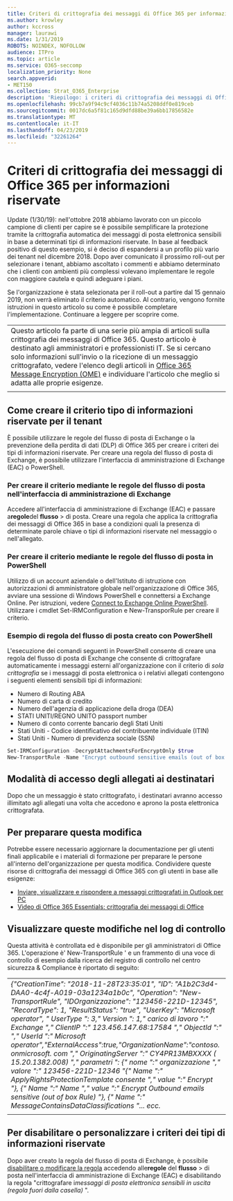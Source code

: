 ```yaml
---
title: Criteri di crittografia dei messaggi di Office 365 per informazioni riservate
ms.author: krowley
author: kccross
manager: laurawi
ms.date: 1/31/2019
ROBOTS: NOINDEX, NOFOLLOW
audience: ITPro
ms.topic: article
ms.service: O365-seccomp
localization_priority: None
search.appverid:
- MET150
ms.collection: Strat_O365_Enterprise
description: 'Riepilogo: i criteri di crittografia dei messaggi di Office 365 per i tipi di informazioni riservate sono ora disponibili.'
ms.openlocfilehash: 99cb7a9f94c9cf4036c11b74a5208ddf0e819ceb
ms.sourcegitcommit: 0017dc6a5f81c165d9dfd88be39a6bb17856582e
ms.translationtype: MT
ms.contentlocale: it-IT
ms.lasthandoff: 04/23/2019
ms.locfileid: "32261264"
---
```

# <a name="office-365-message-encryption-policy-for-sensitive-information"></a>Criteri di crittografia dei messaggi di Office 365 per informazioni riservate

Update (1/30/19): nell'ottobre 2018 abbiamo lavorato con un piccolo campione di clienti per capire se è possibile semplificare la protezione tramite la crittografia automatica dei messaggi di posta elettronica sensibili in base a determinati tipi di informazioni riservate. In base al feedback positivo di questo esempio, si è deciso di espandersi a un profilo più vario dei tenant nel dicembre 2018. Dopo aver comunicato il prossimo roll-out per selezionare i tenant, abbiamo ascoltato i commenti e abbiamo determinato che i clienti con ambienti più complessi volevano implementare le regole con maggiore cautela e quindi adeguare i piani.

Se l'organizzazione è stata selezionata per il roll-out a partire dal 15 gennaio 2019, non verrà eliminato il criterio automatico. Al contrario, vengono fornite istruzioni in questo articolo su come è possibile completare l'implementazione. Continuare a leggere per scoprire come.

||
|:-----|
|Questo articolo fa parte di una serie più ampia di articoli sulla crittografia dei messaggi di Office 365. Questo articolo è destinato agli amministratori e professionisti IT. Se si cercano solo informazioni sull'invio o la ricezione di un messaggio crittografato, vedere l'elenco degli articoli in [Office 365 Message Encryption (OME)](ome.md) e individuare l'articolo che meglio si adatta alle proprie esigenze. |
||

## <a name="how-to-create-the-sensitive-information-type-policy-for-your-tenant"></a>Come creare il criterio tipo di informazioni riservate per il tenant

È possibile utilizzare le regole del flusso di posta di Exchange o la prevenzione della perdita di dati (DLP) di Office 365 per creare i criteri dei tipi di informazioni riservate. Per creare una regola del flusso di posta di Exchange, è possibile utilizzare l'interfaccia di amministrazione di Exchange (EAC) o PowerShell.

### <a name="to-create-the-policy-by-using-mail-flow-rules-in-the-eac"></a>Per creare il criterio mediante le regole del flusso di posta nell'interfaccia di amministrazione di Exchange

Accedere all'interfaccia di amministrazione di Exchange (EAC) e passare a**regole**del **flusso** > di posta. Creare una regola che applica la crittografia dei messaggi di Office 365 in base a condizioni quali la presenza di determinate parole chiave o tipi di informazioni riservate nel messaggio o nell'allegato.

### <a name="to-create-the-policy-by-using-mail-flow-rules-in-powershell"></a>Per creare il criterio mediante le regole del flusso di posta in PowerShell

Utilizzo di un account aziendale o dell'Istituto di istruzione con autorizzazioni di amministratore globale nell'organizzazione di Office 365, avviare una sessione di Windows PowerShell e connettersi a Exchange Online. Per istruzioni, vedere [Connect to Exchange Online PowerShell](https://aka.ms/exopowershell). Utilizzare i cmdlet Set-IRMConfiguration e New-TransporRule per creare il criterio.

### <a name="example-mail-flow-rule-created-with-powershell"></a>Esempio di regola del flusso di posta creato con PowerShell

L'esecuzione dei comandi seguenti in PowerShell consente di creare una regola del flusso di posta di Exchange che consente di crittografare automaticamente i messaggi esterni all'organizzazione con il criterio di *sola crittografia* se i messaggi di posta elettronica o i relativi allegati contengono i seguenti elementi sensibili tipi di informazioni:

- Numero di Routing ABA
- Numero di carta di credito
- Numero dell'agenzia di applicazione della droga (DEA)
- STATI UNITI/REGNO UNITO passport number
- Numero di conto corrente bancario degli Stati Uniti
- Stati Uniti - Codice identificativo del contribuente individuale (ITIN)
- Stati Uniti - Numero di previdenza sociale (SSN)

```powershell
Set-IRMConfiguration -DecryptAttachmentsForEncryptOnly $true
New-TransportRule -Name "Encrypt outbound sensitive emails (out of box rule)" -SentToScope  NotInOrganization  -ApplyRightsProtectionTemplate "Encrypt" -MessageContainsDataClassifications @(@{Name="ABA Routing Number"; minCount="1"},@{Name="Credit Card Number"; minCount="1"},@{Name="Drug Enforcement Agency (DEA) Number"; minCount="1"},@{Name="U.S. / U.K. Passport Number"; minCount="1"},@{Name="U.S. Bank Account Number"; minCount="1"},@{Name="U.S. Individual Taxpayer Identification Number (ITIN)"; minCount="1"},@{Name="U.S. Social Security Number (SSN)"; minCount="1"}) -SenderNotificationType "NotifyOnly"
```

## <a name="how-recipients-access-attachments"></a>Modalità di accesso degli allegati ai destinatari

Dopo che un messaggio è stato crittografato, i destinatari avranno accesso illimitato agli allegati una volta che accedono e aprono la posta elettronica crittografata.

## <a name="to-prepare-for-this-change"></a>Per preparare questa modifica

Potrebbe essere necessario aggiornare la documentazione per gli utenti finali applicabile e i materiali di formazione per preparare le persone all'interno dell'organizzazione per questa modifica. Condividere queste risorse di crittografia dei messaggi di Office 365 con gli utenti in base alle esigenze:

- [Inviare, visualizzare e rispondere a messaggi crittografati in Outlook per PC](https://support.office.com/article/send-view-and-reply-to-encrypted-messages-in-outlook-for-pc-eaa43495-9bbb-4fca-922a-df90dee51980)
- [Video di Office 365 Essentials: crittografia dei messaggi di Office](https://youtu.be/CQR0cG_iEUc)

## <a name="view-these-changes-in-the-audit-log"></a>Visualizzare queste modifiche nel log di controllo

Questa attività è controllata ed è disponibile per gli amministratori di Office 365. L'operazione è' New-TransportRule ' e un frammento di una voce di controllo di esempio dalla ricerca del registro di controllo nel centro sicurezza & Compliance è riportato di seguito:

|     |
| --- |
| *{"CreationTime": "2018-11-28T23:35:01", "ID": "A1b2C3d4-DAA0-4c4f-A019-03a1234a1b0c", "Operation": "New-TransportRule", "IDOrganizzazione": "123456-221D-12345", "RecordType": 1, "ResultStatus": "true", "UserKey": "Microsoft operator", " UserType ": 3," Version ": 1," carico di lavoro ":" Exchange "," ClientIP ":" 123.456.147.68:17584 "," ObjectId ":" "," UserId ":" Microsoft operator","ExternalAccess":true,"OrganizationName":"contoso. onmicrosoft. com "," OriginatingServer ":" CY4PR13MBXXXX ( 15.20.1382.008) "," parametri ": {" nome ":" organizzazione "," valore ":" 123456-221D-12346 "{" Name ":" ApplyRightsProtectionTemplate consente "," value ":" Encrypt "}, {" Name ":" Name "," value ":" Encrypt Outbound emails sensitive (out of box Rule) "}, {" Name ":" MessageContainsDataClassifications "... ecc.* |
| |

## <a name="to-disable-or-customize-the-sensitive-information-types-policy"></a>Per disabilitare o personalizzare i criteri dei tipi di informazioni riservate

Dopo aver creato la regola del flusso di posta di Exchange, è possibile [disabilitare o modificare la regola](https://docs.microsoft.com/exchange/security-and-compliance/mail-flow-rules/manage-mail-flow-rules#enable-or-disable-a-mail-flow-rule) accedendo alle**regole** del **flusso** > di posta nell'interfaccia di amministrazione di Exchange (EAC) e disabilitando la regola "crittografare i*messaggi di posta elettronica sensibili in uscita (regola fuori dalla casella)* ".
